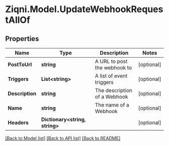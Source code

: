 
# Ziqni.Model.UpdateWebhookRequestAllOf

## Properties

Name | Type | Description | Notes
------------ | ------------- | ------------- | -------------
**PostToUrl** | **string** | A URL to post the webhook to | [optional] 
**Triggers** | **List&lt;string&gt;** | A list of event triggers | [optional] 
**Description** | **string** | The description of a Webhook | [optional] 
**Name** | **string** | The name of a Webhook | [optional] 
**Headers** | **Dictionary&lt;string, string&gt;** |  | [optional] 

[[Back to Model list]](../README.md#documentation-for-models)
[[Back to API list]](../README.md#documentation-for-api-endpoints)
[[Back to README]](../README.md)

